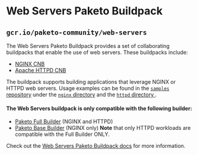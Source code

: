 # Web Servers Paketo Buildpack

## `gcr.io/paketo-community/web-servers`

The Web Servers Paketo Buildpack provides a set of collaborating buildpacks that
enable the use of web servers. These buildpacks include:
- [NGINX CNB](https://github.com/paketo-buildpacks/nginx)
- [Apache HTTPD CNB](https://github.com/paketo-buildpacks/httpd)

The buildpack supports building applications that leverage NGINX or HTTPD web
servers. Usage examples can be found in the
[`samples`
repository](https://github.com/paketo-buildpacks/samples) under
the [`nginx`
directory](https://github.com/paketo-buildpacks/samples/tree/main/nginx) and
the [`httpd` directory
](https://github.com/paketo-buildpacks/samples/tree/main/httpd).

#### The Web Servers buildpack is only compatible with the following builder:
- [Paketo Full Builder](https://github.com/paketo-buildpacks/full-builder) (NGINX and HTTPD)
- [Paketo Base Builder](https://github.com/paketo-buildpacks/base-builder) (NGINX only)
**Note** that only HTTPD workloads are compatible with the Full Builder ONLY.

Check out the [Web Servers Paketo Buildpack docs](https://paketo.io/docs/howto/web-servers/) for more information.
